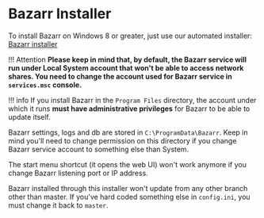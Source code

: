 # Bazarr Installer

To install Bazarr on Windows 8 or greater, just use our automated installer: [Bazarr installer](https://github.com/bazarr/bazarr.github.io/releases/latest/download/bazarr.zip)

!!! Attention
    **Please keep in mind that, by default, the Bazarr service will run under Local System account that won't be able to access network shares. You need to change the account used for Bazarr service in `services.msc` console.**

!!! info
    If you install Bazarr in the `Program Files` directory, the account under which it runs **must have administrative privileges** for Bazarr to be able to update itself.

Bazarr settings, logs and db are stored in `C:\ProgramData\Bazarr`. Keep in mind you'll need to change permission on this directory if you change Bazarr service account to something else than System.

The start menu shortcut (it opens the web UI) won't work anymore if you change Bazarr listening port or IP address.

Bazarr installed through this installer won't update from any other branch other than master. If you've hard coded something else in `config.ini`, you must change it back to `master`.
